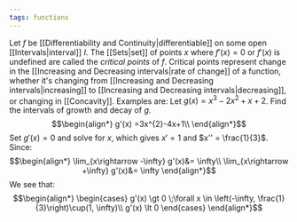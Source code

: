 ```yaml
---
tags: functions
---
```

Let $f$ be [[Differentiability and Continuity|differentiable]] on some open [[Intervals|interval]] $I$. The [[Sets|set]] of points $x$ where $f'(x) = 0$ or $f'(x)$ is undefined are called the *critical points* of $f$.
Critical points represent change in the [[Increasing and Decreasing intervals|rate of change]] of a function, whether it's changing from [[Increasing and Decreasing intervals|increasing]] to [[Increasing and Decreasing intervals|decreasing]], or changing in [[Concavity]].
Examples are:
Let $g(x) = x^{3}-2x^{2}+x+2$. Find the intervals of growth and decay of $g$.
$$\begin{align*}
g'(x) =3x^{2}-4x+1\\
\end{align*}$$
Set $g'(x) = 0$ and solve for $x$, which gives $x'=1$ and $x'' = \frac{1}{3}$. Since:
$$\begin{align*}
\lim_{x\rightarrow -\infty} g'(x)&= \infty\\
\lim_{x\rightarrow +\infty} g'(x)&= \infty
\end{align*}$$
We see that:
$$\begin{align*}
\begin{cases}
g'(x) \gt 0 \;\forall x \in \left(-\infty, \frac{1}{3}\right)\cup(1, \infty)\\
g'(x) \lt 0
\end{cases}
\end{align*}$$
